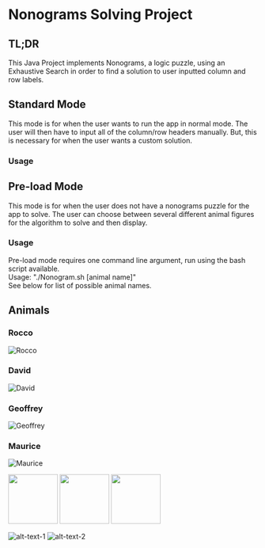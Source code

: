 <h1>Nonograms Solving Project</h1>

<h2>TL;DR</h2>
<p>
  This Java Project implements Nonograms, a logic puzzle, using an Exhaustive Search in order to find a solution to user inputted column and row labels. 
</p>

<h2>Standard Mode</h2>
<p>
  This mode is for when the user wants to run the app in normal mode. The user will then have to input all of the 
  column/row headers manually. But, this is necessary for when the user wants a custom solution. 
</p>

<h3>Usage</h3>
<p>
  
</p>

<h2>Pre-load Mode</h2>
<p>
  This mode is for when the user does not have a nonograms puzzle for the app to solve. The user can choose between several 
  different animal figures for the algorithm to solve and then display. 
</p>

<h3>Usage</h3>
<p>
  Pre-load mode requires one command line argument, run using the bash script available. <br>
  Usage: "./Nonogram.sh [animal name]"<br>
  See below for list of possible animal names. 
</p>

<h2>Animals</h2>

<h3>Rocco</h3>
<img src="" alt="Rocco">

<h3>David</h3>
<img src="" alt="David">

<h3>Geoffrey</h3>
<img src="" alt="Geoffrey">

<h3>Maurice</h3>
<img src="" alt="Maurice">


<p float="left">
  <img src="" width="100" />
  <img src="" width="100" /> 
  <img src="" width="100" />
</p>


![alt-text-1]( "title-1") ![alt-text-2]( "title-2")
